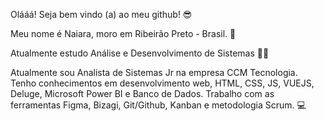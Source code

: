 Olááá! Seja bem vindo (a) ao meu github! 😎 

Meu nome é Naiara, moro em Ribeirão Preto - Brasil. 📍

Atualmente estudo Análise e Desenvolvimento de Sistemas 👩‍💻 

Atualmente sou Analista de Sistemas Jr na empresa CCM Tecnologia. Tenho conhecimentos em desenvolvimento web, HTML, CSS, JS, VUEJS, Deluge, Microsoft Power BI e Banco de Dados. Trabalho com as ferramentas Figma, Bizagi, Git/Github, Kanban e metodologia Scrum. 💻 


